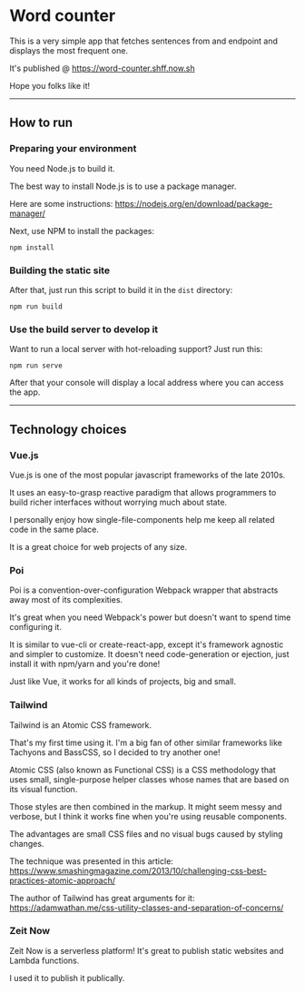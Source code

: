 # Word counter

This is a very simple app that fetches sentences from and endpoint and displays the most frequent one.

It's published @ https://word-counter.shff.now.sh

Hope you folks like it!

-----

## How to run

### Preparing your environment

You need Node.js to build it.

The best way to install Node.js is to use a package manager.

Here are some instructions: https://nodejs.org/en/download/package-manager/

Next, use NPM to install the packages:

```
npm install
```

### Building the static site

After that, just run this script to build it in the `dist` directory:

```
npm run build
```

### Use the build server to develop it

Want to run a local server with hot-reloading support? Just run this:

```
npm run serve
```

After that your console will display a local address where you can access the app.

-----

## Technology choices

### Vue.js

Vue.js is one of the most popular javascript frameworks of the late 2010s.

It uses an easy-to-grasp reactive paradigm that allows programmers to build richer interfaces without worrying much about state.

I personally enjoy how single-file-components help me keep all related code in the same place.

It is a great choice for web projects of any size.

### Poi

Poi is a convention-over-configuration Webpack wrapper that abstracts away most of its complexities.

It's great when you need Webpack's power but doesn't want to spend time configuring it.

It is similar to vue-cli or create-react-app, except it's framework agnostic and simpler to customize. It doesn't need code-generation or ejection, just install it with npm/yarn and you're done!

Just like Vue, it works for all kinds of projects, big and small.

### Tailwind

Tailwind is an Atomic CSS framework.

That's my first time using it. I'm a big fan of other similar frameworks like Tachyons and BassCSS, so I decided to try another one!

Atomic CSS (also known as Functional CSS) is a CSS methodology that uses small, single-purpose helper classes whose names that are based on its visual function.

Those styles are then combined in the markup. It might seem messy and verbose, but I think it works fine when you're using reusable components.

The advantages are small CSS files and no visual bugs caused by styling changes.

The technique was presented in this article: https://www.smashingmagazine.com/2013/10/challenging-css-best-practices-atomic-approach/

The author of Tailwind has great arguments for it: https://adamwathan.me/css-utility-classes-and-separation-of-concerns/

### Zeit Now

Zeit Now is a serverless platform! It's great to publish static websites and Lambda functions.

I used it to publish it publically.
